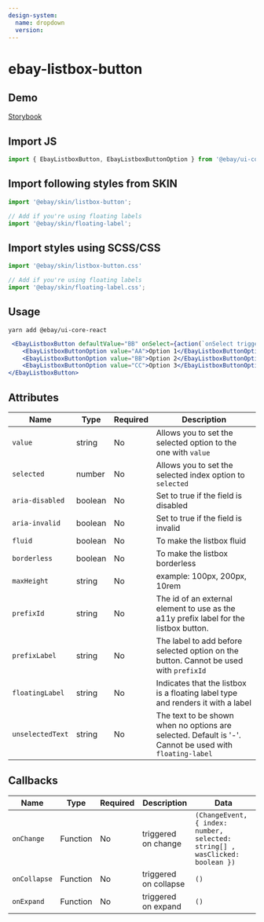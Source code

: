 ```yaml
---
design-system:
  name: dropdown
  version:
---
```


# ebay-listbox-button

## Demo
[Storybook](https://opensource.ebay.com/ebayui-core-react/main/?path=/story/ebay-listbox-button--default)

## Import JS
```jsx harmony
import { EbayListboxButton, EbayListboxButtonOption } from '@ebay/ui-core-react/ebay-listbox-button';
```
## Import following styles from SKIN
```jsx harmony
import '@ebay/skin/listbox-button';

// Add if you're using floating labels
import '@ebay/skin/floating-label';
```
## Import styles using SCSS/CSS
```jsx harmony
import '@ebay/skin/listbox-button.css'

// Add if you're using floating labels
import '@ebay/skin/floating-label.css';
```

## Usage
```
yarn add @ebay/ui-core-react
```
```jsx harmony
 <EbayListboxButton defaultValue="BB" onSelect={action(`onSelect triggered`)} fluid borderless>
    <EbayListboxButtonOption value="AA">Option 1</EbayListboxButtonOption>
    <EbayListboxButtonOption value="BB">Option 2</EbayListboxButtonOption>
    <EbayListboxButtonOption value="CC">Option 3</EbayListboxButtonOption>
</EbayListboxButton>
```

## Attributes

| Name             | Type    | Required | Description                                                                                             |
|------------------|---------|----------|---------------------------------------------------------------------------------------------------------|
| `value`          | string  | No       | Allows you to set the selected option to the one with `value`                                           |
| `selected`       | number  | No       | Allows you to set the selected index option to `selected`                                               |
| `aria-disabled`  | boolean | No       | Set to true if the field is disabled                                                                    |
| `aria-invalid`   | boolean | No       | Set to true if the field is invalid                                                                     |
| `fluid`          | boolean | No       | To make the listbox fluid                                                                               |
| `borderless`     | boolean | No       | To make the listbox borderless                                                                          |
| `maxHeight`      | string  | No       | example: 100px, 200px, 10rem                                                                            |
| `prefixId`       | string  | No       | The id of an external element to use as the a11y prefix label for the listbox button.                   |
| `prefixLabel`       | string  | No       | The label to add before selected option on the button. Cannot be used with `prefixId`              |
| `floatingLabel`  | string  | No       | Indicates that the listbox is a floating label type and renders it with a label                         |
| `unselectedText` | string  | No       | The text to be shown when no options are selected. Default is '-'. Cannot be used with `floating-label` |

## Callbacks

| Name         | Type     | Required | Description           | Data                                                                         |
|--------------|----------|----------|-----------------------|------------------------------------------------------------------------------|
| `onChange`   | Function | No       | triggered on change   | `(ChangeEvent, { index: number, selected: string[] , wasClicked: boolean })` |
| `onCollapse` | Function | No       | triggered on collapse | `()`                                                                         |
| `onExpand`   | Function | No       | triggered on expand   | `()`                                                                         |
